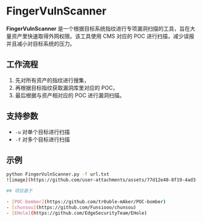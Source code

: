 # FingerVulnScanner

**FingerVulnScanner** 是一个根据目标系统指纹进行专项漏洞扫描的工具，旨在大量资产里快速取得外网权限。该工具使用 CMS 对应的 POC 进行扫描，减少误报并且减小对目标系统的压力。

## 工作流程

1. 先对所有资产的指纹进行搜集，
2. 再根据目标指纹获取漏洞库里对应的 POC，
3. 最后根据与资产相对应的 POC 进行漏洞扫描。

## 支持参数

- `-u` 对单个目标进行扫描
- `-f` 对多个目标进行扫描

## 示例

```bash
python FingerVulnScanner.py -f url.txt
![image](https://github.com/user-attachments/assets/77d12e48-8f19-4ad3-a358-eaeee68032aa)

## 项目基于

- [POC-bomber](https://github.com/tr0uble-mAker/POC-bomber)
- [chunsou](https://github.com/Funsiooo/chunsou)
- [EHole](https://github.com/EdgeSecurityTeam/EHole)
